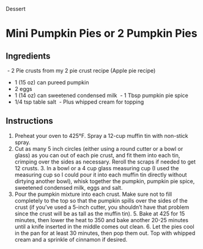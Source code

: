 Dessert

# Mini Pumpkin Pies or 2 Pumpkin Pies

## Ingredients

 - 2 Pie crusts from my 2 pie crust recipe (Apple pie recipe)
- 1 (15 oz) can pureed pumpkin 
- 2 eggs 
- 1 (14 oz) can sweetened condensed milk
 - 1 Tbsp pumpkin pie spice 
- 1/4 tsp table salt
 - Plus whipped cream for topping

## Instructions

1. Preheat your oven to 425°F. Spray a 12-cup muffin tin with non-stick spray.
2. Cut as many 5 inch circles (either using a round cutter or a bowl or glass) as you can out of each pie crust, and fit them into each tin, crimping over the sides as necessary. Reroll the scraps if needed to get 12 crusts. 3. In a bowl or a 4 cup glass measuring cup (I used the measuring cup so I could pour it into each muffin tin directly without dirtying another bowl), whisk together the pumpkin, pumpkin pie spice, sweetened condensed milk, eggs and salt.
4. Pour the pumpkin mixture into each crust. Make sure not to fill completely to the top so that the pumpkin spills over the sides of the crust (if you’ve used a 5-inch cutter, you shouldn’t have that problem since the crust will be as tall as the muffin tin). 5. Bake at 425 for 15 minutes, then lower the heat to 350 and bake another 20-25 minutes until a knife inserted in the middle comes out clean. 6. Let the pies cool in the pan for at least 30 minutes, then pop them out. Top with whipped cream and a sprinkle of cinnamon if desired.





